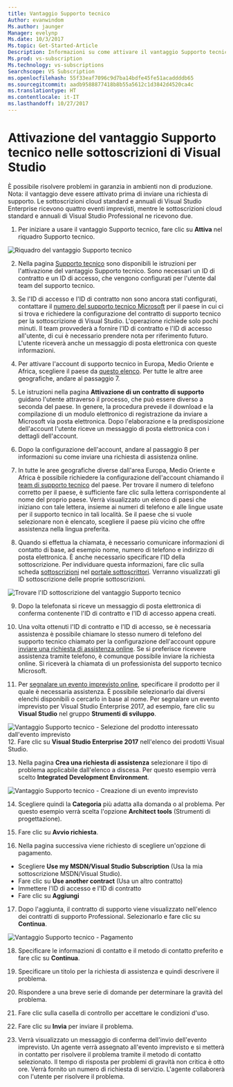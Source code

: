 ```yaml
---
title: Vantaggio Supporto tecnico
Author: evanwindom
Ms.author: jaunger
Manager: evelynp
Ms.date: 10/3/2017
Ms.topic: Get-Started-Article
Description: Informazioni su come attivare il vantaggio Supporto tecnico incluso nella sottoscrizione di Visual Studio.
Ms.prod: vs-subscription
Ms.technology: vs-subscriptions
Searchscope: VS Subscription
ms.openlocfilehash: 55f33eaf7096c9d7ba14bdfe45fe51acaddddb65
ms.sourcegitcommit: aadb9588877418b8b55a5612c1d3842d4520ca4c
ms.translationtype: HT
ms.contentlocale: it-IT
ms.lasthandoff: 10/27/2017
---
```

# <a name="activating-the-technical-support-benefit-in-visual-studio-subscriptions"></a>Attivazione del vantaggio Supporto tecnico nelle sottoscrizioni di Visual Studio

È possibile risolvere problemi in garanzia in ambienti non di produzione.  Nota: il vantaggio deve essere attivato prima di inviare una richiesta di supporto.  Le sottoscrizioni cloud standard e annuali di Visual Studio Enterprise ricevono quattro eventi imprevisti, mentre le sottoscrizioni cloud standard e annuali di Visual Studio Professional ne ricevono due.  

1.  Per iniziare a usare il vantaggio Supporto tecnico, fare clic su **Attiva** nel riquadro Supporto tecnico. 

![Riquadro del vantaggio Supporto tecnico](_img\vs-tech-support\vs-tech-support-tile.png)

2.  Nella pagina [Supporto tecnico](https://www.visualstudio.com/my/technical-support-vse) sono disponibili le istruzioni per l'attivazione del vantaggio Supporto tecnico.  Sono necessari un ID di contratto e un ID di accesso, che vengono configurati per l'utente dal team del supporto tecnico.    
3.  Se l'ID di accesso e l'ID di contratto non sono ancora stati configurati, contattare il [numero del supporto tecnico Microsoft](http://support.microsoft.com/gp/customer-service-phone-numbers) per il paese in cui ci si trova e richiedere la configurazione del contratto di supporto tecnico per la sottoscrizione di Visual Studio.  L'operazione richiede solo pochi minuti.  Il team provvederà a fornire l'ID di contratto e l'ID di accesso all'utente, di cui è necessario prendere nota per riferimento futuro.  L'utente riceverà anche un messaggio di posta elettronica con queste informazioni.  
 
4.  Per attivare l'account di supporto tecnico in Europa, Medio Oriente e Africa, scegliere il paese da [questo elenco](http://support.microsoft.com/activatesupport).   Per tutte le altre aree geografiche, andare al passaggio 7.
 
5.  Le istruzioni nella pagina **Attivazione di un contratto di supporto** guidano l'utente attraverso il processo, che può essere diverso a seconda del paese.  In genere, la procedura prevede il download e la compilazione di un modulo elettronico di registrazione da inviare a Microsoft via posta elettronica.  Dopo l'elaborazione e la predisposizione dell'account l'utente riceve un messaggio di posta elettronica con i dettagli dell'account.  
 
6.  Dopo la configurazione dell'account, andare al passaggio 8 per informazioni su come inviare una richiesta di assistenza online.  
7.  In tutte le aree geografiche diverse dall'area Europa, Medio Oriente e Africa è possibile richiedere la configurazione dell'account chiamando il [team di supporto tecnico](http://support.microsoft.com/gp/customer-service-phone-numbers) del paese.  Per trovare il numero di telefono corretto per il paese, è sufficiente fare clic sulla lettera corrispondente al nome del proprio paese.  Verrà visualizzato un elenco di paesi che iniziano con tale lettera, insieme ai numeri di telefono e alle lingue usate per il supporto tecnico in tali località.  Se il paese che si vuole selezionare non è elencato, scegliere il paese più vicino che offre assistenza nella lingua preferita.  
 
8.  Quando si effettua la chiamata, è necessario comunicare informazioni di contatto di base, ad esempio nome, numero di telefono e indirizzo di posta elettronica.  È anche necessario specificare l'ID della sottoscrizione.  Per individuare questa informazioni, fare clic sulla scheda [sottoscrizioni](https://my.visualstudio.com/subscriptions) nel [portale sottoscrittori](https://my.visualstudio.com).  Verranno visualizzati gli ID sottoscrizione delle proprie sottoscrizioni.

![Trovare l'ID sottoscrizione del vantaggio Supporto tecnico](_img\vs-tech-support\vs-tech-support-subID-cropped.png)

9.  Dopo la telefonata si riceve un messaggio di posta elettronica di conferma contenente l'ID di contratto e l'ID di accesso appena creati.

10. Una volta ottenuti l'ID di contratto e l'ID di accesso, se è necessaria assistenza è possibile chiamare lo stesso numero di telefono del supporto tecnico chiamato per la configurazione dell'account oppure [inviare una richiesta di assistenza online](http://support.microsoft.com/oas/).  Se si preferisce ricevere assistenza tramite telefono, è comunque possibile inviare la richiesta online. Si riceverà la chiamata di un professionista del supporto tecnico Microsoft.

11. Per [segnalare un evento imprevisto online](http://support.microsoft.com/oas/), specificare il prodotto per il quale è necessaria assistenza.  È possibile selezionarlo dai diversi elenchi disponibili o cercarlo in base al nome.  Per segnalare un evento imprevisto per Visual Studio Enterprise 2017, ad esempio, fare clic su **Visual Studio** nel gruppo **Strumenti di sviluppo**. 
 
![Vantaggio Supporto tecnico - Selezione del prodotto interessato dall'evento imprevisto](_img\vs-tech-support\vs-tech-support-select-product.png)
12. Fare clic su **Visual Studio Enterprise 2017** nell'elenco dei prodotti Visual Studio. 
 
13. Nella pagina **Crea una richiesta di assistenza** selezionare il tipo di problema applicabile dall'elenco a discesa.  Per questo esempio verrà scelto **Integrated Development Environment**.

![Vantaggio Supporto tecnico - Creazione di un evento imprevisto](_img\vs-tech-support\vs-tech-support-create-incident.png)

14. Scegliere quindi la **Categoria** più adatta alla domanda o al problema.  Per questo esempio verrà scelta l'opzione **Architect tools** (Strumenti di progettazione).
15. Fare clic su **Avvio richiesta**. 
 
16. Nella pagina successiva viene richiesto di scegliere un'opzione di pagamento.  
- Scegliere **Use my MSDN/Visual Studio Subscription** (Usa la mia sottoscrizione MSDN/Visual Studio). 
- Fare clic su **Use another contract** (Usa un altro contratto)
- Immettere l'ID di accesso e l'ID di contratto
- Fare clic su **Aggiungi**

17. Dopo l'aggiunta, il contratto di supporto viene visualizzato nell'elenco dei contratti di supporto Professional.  Selezionarlo e fare clic su **Continua**.
 
![Vantaggio Supporto tecnico - Pagamento](_img\vs-tech-support\vs-tech-support-payment.png)

18. Specificare le informazioni di contatto e il metodo di contatto preferito e fare clic su **Continua**.  
 
19. Specificare un titolo per la richiesta di assistenza e quindi descrivere il problema.  

20. Rispondere a una breve serie di domande per determinare la gravità del problema.  

21. Fare clic sulla casella di controllo per accettare le condizioni d'uso.

22. Fare clic su **Invia** per inviare il problema.  
 
23. Verrà visualizzato un messaggio di conferma dell'invio dell'evento imprevisto.  Un agente verrà assegnato all'evento imprevisto e si metterà in contatto per risolvere il problema tramite il metodo di contatto selezionato.  Il tempo di risposta per problemi di gravità non critica è otto ore. Verrà fornito un numero di richiesta di servizio. L'agente collaborerà con l'utente per risolvere il problema. 
 

